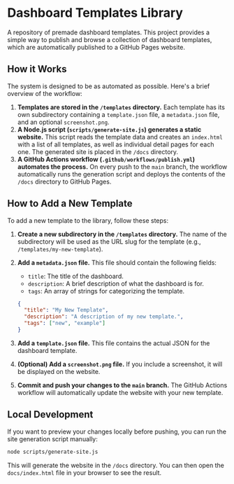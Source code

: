 # Dashboard Templates Library

A repository of premade dashboard templates. This project provides a simple way to publish and browse a collection of dashboard templates, which are automatically published to a GitHub Pages website.

## How it Works

The system is designed to be as automated as possible. Here's a brief overview of the workflow:

1.  **Templates are stored in the `/templates` directory.** Each template has its own subdirectory containing a `template.json` file, a `metadata.json` file, and an optional `screenshot.png`.
2.  **A Node.js script (`scripts/generate-site.js`) generates a static website.** This script reads the template data and creates an `index.html` with a list of all templates, as well as individual detail pages for each one. The generated site is placed in the `/docs` directory.
3.  **A GitHub Actions workflow (`.github/workflows/publish.yml`) automates the process.** On every push to the `main` branch, the workflow automatically runs the generation script and deploys the contents of the `/docs` directory to GitHub Pages.

## How to Add a New Template

To add a new template to the library, follow these steps:

1.  **Create a new subdirectory in the `/templates` directory.** The name of the subdirectory will be used as the URL slug for the template (e.g., `/templates/my-new-template`).
2.  **Add a `metadata.json` file.** This file should contain the following fields:
    *   `title`: The title of the dashboard.
    *   `description`: A brief description of what the dashboard is for.
    *   `tags`: An array of strings for categorizing the template.

    ```json
    {
      "title": "My New Template",
      "description": "A description of my new template.",
      "tags": ["new", "example"]
    }
    ```

3.  **Add a `template.json` file.** This file contains the actual JSON for the dashboard template.
4.  **(Optional) Add a `screenshot.png` file.** If you include a screenshot, it will be displayed on the website.
5.  **Commit and push your changes to the `main` branch.** The GitHub Actions workflow will automatically update the website with your new template.

## Local Development

If you want to preview your changes locally before pushing, you can run the site generation script manually:

```bash
node scripts/generate-site.js
```

This will generate the website in the `/docs` directory. You can then open the `docs/index.html` file in your browser to see the result.
